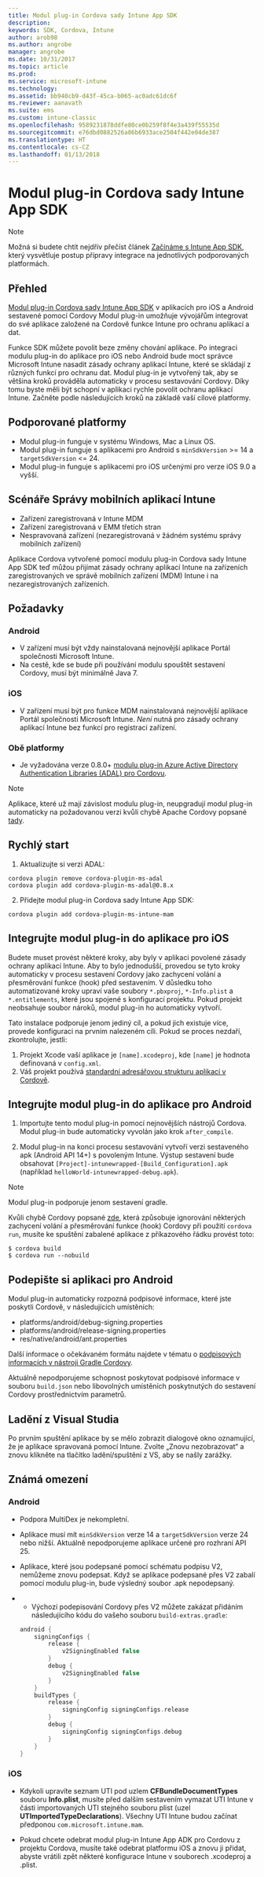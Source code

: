 ```yaml
---
title: Modul plug-in Cordova sady Intune App SDK
description: 
keywords: SDK, Cordova, Intune
author: arob98
ms.author: angrobe
manager: angrobe
ms.date: 10/31/2017
ms.topic: article
ms.prod: 
ms.service: microsoft-intune
ms.technology: 
ms.assetid: bb940cb9-d43f-45ca-b065-ac0adc61dc6f
ms.reviewer: aanavath
ms.suite: ems
ms.custom: intune-classic
ms.openlocfilehash: 9589231878ddfe80ce0b259f8f4e3a439f55535d
ms.sourcegitcommit: e76dbd0882526a86b6933ace2504f442e04de387
ms.translationtype: HT
ms.contentlocale: cs-CZ
ms.lasthandoff: 01/13/2018
---
```

# <a name="microsoft-intune-app-sdk-cordova-plugin"></a>Modul plug-in Cordova sady Intune App SDK

> [!NOTE]
> Možná si budete chtít nejdřív přečíst článek [Začínáme s Intune App SDK](app-sdk-get-started.md), který vysvětluje postup přípravy integrace na jednotlivých podporovaných platformách.

## <a name="overview"></a>Přehled

[Modul plug-in Cordova sady Intune App SDK](/intune-classic/deploy-use/protect-app-data-using-mobile-app-management-policies-with-microsoft-intune) v aplikacích pro iOS a Android sestavené pomocí Cordovy Modul plug-in umožňuje vývojářům integrovat do své aplikace založené na Cordově funkce Intune pro ochranu aplikací a dat.

Funkce SDK můžete povolit beze změny chování aplikace. Po integraci modulu plug-in do aplikace pro iOS nebo Android bude moct správce Microsoft Intune nasadit zásady ochrany aplikací Intune, které se skládají z různých funkcí pro ochranu dat. Modul plug-in je vytvořený tak, aby se většina kroků prováděla automaticky v procesu sestavování Cordovy. Díky tomu byste měli být schopní v aplikaci rychle povolit ochranu aplikací Intune. Začněte podle následujících kroků na základě vaší cílové platformy.

## <a name="supported-platforms"></a>Podporované platformy

* Modul plug-in funguje v systému Windows, Mac a Linux OS.
* Modul plug-in funguje s aplikacemi pro Android s `minSdkVersion` >= 14 a `targetSdkVersion` <= 24.
* Modul plug-in funguje s aplikacemi pro iOS určenými pro verze iOS 9.0 a vyšší.

## <a name="intune-mobile-application-management-scenarios"></a>Scénáře Správy mobilních aplikací Intune

* Zařízení zaregistrovaná v Intune MDM
* Zařízení zaregistrovaná v EMM třetích stran
* Nespravovaná zařízení (nezaregistrovaná v žádném systému správy mobilních zařízení)

Aplikace Cordova vytvořené pomocí modulu plug-in Cordova sady Intune App SDK teď můžou přijímat zásady ochrany aplikací Intune na zařízeních zaregistrovaných ve správě mobilních zařízení (MDM) Intune i na nezaregistrovaných zařízeních.

## <a name="prerequisites"></a>Požadavky

### <a name="android"></a>Android

* V zařízení musí být vždy nainstalovaná nejnovější aplikace Portál společnosti Microsoft Intune.
* Na cestě, kde se bude při používání modulu spouštět sestavení Cordovy, musí být minimálně Java 7.

### <a name="ios"></a>iOS

* V zařízení musí být pro funkce MDM nainstalovaná nejnovější aplikace Portál společnosti Microsoft Intune. *Není* nutná pro zásady ochrany aplikací Intune bez funkcí pro registraci zařízení.

### <a name="both-platforms"></a>Obě platformy

* Je vyžadována verze 0.8.0+ [modulu plug-in Azure Active Directory Authentication Libraries (ADAL) pro Cordovu](https://github.com/AzureAD/azure-activedirectory-library-for-cordova).

> [!NOTE]
> Aplikace, které už mají závislost modulu plug-in, neupgradují modul plug-in automaticky na požadovanou verzi kvůli chybě Apache Cordovy popsané [tady](https://issues.apache.org/jira/browse/CB-6227?jql=text%20~%20%22plugin%20dependency%22).



## <a name="quick-start"></a>Rychlý start

1. Aktualizujte si verzi ADAL:

  ```shell
  cordova plugin remove cordova-plugin-ms-adal
  cordova plugin add cordova-plugin-ms-adal@0.8.x
  ```

2. Přidejte modul plug-in Cordova sady Intune App SDK:

  ```shell
  cordova plugin add cordova-plugin-ms-intune-mam
  ```

## <a name="build-the-plugin-into-your-ios-app"></a>Integrujte modul plug-in do aplikace pro iOS

Budete muset provést některé kroky, aby byly v aplikaci povolené zásady ochrany aplikací Intune. Aby to bylo jednodušší, provedou se tyto kroky automaticky v procesu sestavení Cordovy jako zachycení volání a přesměrování funkce (hook) před sestavením. V důsledku toho automatizované kroky upraví vaše soubory `*.pbxproj`, `*-Info.plist` a `*.entitlements`, které jsou spojené s konfigurací projektu. Pokud projekt neobsahuje soubor nároků, modul plug-in ho automaticky vytvoří.

Tato instalace podporuje jenom jediný cíl, a pokud jich existuje více, provede konfiguraci na prvním nalezeném cíli. Pokud se proces nezdaří, zkontrolujte, jestli:

1. Projekt Xcode vaší aplikace je `[name].xcodeproj`, kde `[name]` je hodnota definovaná v `config.xml`.
2. Váš projekt používá [standardní adresářovou strukturu aplikací v Cordově](https://cordova.apache.org/docs/en/latest/reference/cordova-cli/index.html#directory-structure).

## <a name="build-the-plugin-into-your-android-app"></a>Integrujte modul plug-in do aplikace pro Android

1. Importujte tento modul plug-in pomocí nejnovějších nástrojů Cordova. Modul plug-in bude automaticky vyvolán jako krok `after_compile`.

2. Modul plug-in na konci procesu sestavování vytvoří verzi sestaveného apk (Android API 14+) s povoleným Intune. Výstup sestavení bude obsahovat `[Project]-intunewrapped-[Build_Configuration].apk` (například `helloWorld-intunewrapped-debug.apk`).

> [!NOTE]
> Modul plug-in podporuje jenom sestavení gradle.

Kvůli chybě Cordovy popsané [zde](https://issues.apache.org/jira/browse/CB-9434), která způsobuje ignorování některých zachycení volání a přesměrování funkce (hook) Cordovy při použití `cordova run`, musíte ke spuštění zabalené aplikace z příkazového řádku provést toto:

```shell
$ cordova build
$ cordova run --nobuild
```

## <a name="sign-your-android-app"></a>Podepište si aplikaci pro Android

Modul plug-in automaticky rozpozná podpisové informace, které jste poskytli Cordově, v následujících umístěních:

* platforms/android/debug-signing.properties
* platforms/android/release-signing.properties
* res/native/android/ant.properties

Další informace o očekávaném formátu najdete v tématu o [podpisových informacích v nástroji Gradle Cordovy](https://cordova.apache.org/docs/en/latest/guide/platforms/android/#using-gradle).

Aktuálně nepodporujeme schopnost poskytovat podpisové informace v souboru `build.json` nebo libovolných umístěních poskytnutých do sestavení Cordovy prostřednictvím parametrů.

## <a name="debugging-from-visual-studio"></a>Ladění z Visual Studia

Po prvním spuštění aplikace by se mělo zobrazit dialogové okno oznamující, že je aplikace spravovaná pomocí Intune. Zvolte „Znovu nezobrazovat“ a znovu klikněte na tlačítko ladění/spuštění z VS, aby se našly zarážky.

## <a name="known-limitations"></a>Známá omezení

### <a name="android"></a>Android

* Podpora MultiDex je nekompletní.
* Aplikace musí mít `minSdkVersion` verze 14 a `targetSdkVersion` verze 24 nebo nižší. Aktuálně nepodporujeme aplikace určené pro rozhraní API 25.
* Aplikace, které jsou podepsané pomocí schématu podpisu V2, nemůžeme znovu podepsat. Když se aplikace podepsané přes V2 zabalí pomocí modulu plug-in, bude výsledný soubor .apk nepodepsaný.
*
  * Výchozí podepisování Cordovy přes V2 můžete zakázat přidáním následujícího kódu do vašeho souboru `build-extras.gradle`:

  ```gradle
  android {
      signingConfigs {
          release {
              v2SigningEnabled false
          }
          debug {
              v2SigningEnabled false
          }
      }
      buildTypes {
          release {
              signingConfig signingConfigs.release
          }
          debug {
              signingConfig signingConfigs.debug
          }
      }
  }
  ```

### <a name="ios"></a>iOS

* Kdykoli upravíte seznam UTI pod uzlem **CFBundleDocumentTypes** souboru **Info.plist**, musíte před dalším sestavením vymazat UTI Intune v části importovaných UTI stejného souboru plist (uzel **UTImportedTypeDeclarations**). Všechny UTI Intune budou začínat předponou `com.microsoft.intune.mam`.

* Pokud chcete odebrat modul plug-in Intune App ADK pro Cordovu z projektu Cordova, musíte také odebrat platformu iOS a znovu ji přidat, abyste vrátili zpět některé konfigurace Intune v souborech .xcodeproj a .plist.
